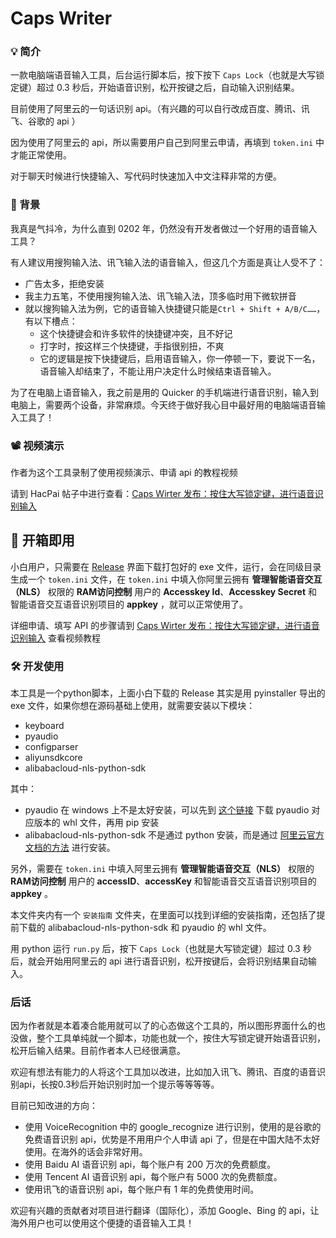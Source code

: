 # Caps Writer

### 💡 简介

一款电脑端语音输入工具，后台运行脚本后，按下按下 `Caps Lock`（也就是大写锁定键）超过 0.3 秒后，开始语音识别，松开按键之后，自动输入识别结果。

目前使用了阿里云的一句话识别 api。（有兴趣的可以自行改成百度、腾讯、讯飞、谷歌的 api ）

因为使用了阿里云的 api，所以需要用户自己到阿里云申请，再填到 `token.ini` 中才能正常使用。

对于聊天时候进行快捷输入、写代码时快速加入中文注释非常的方便。

### 📝 背景


我真是气抖冷，为什么直到 0202 年，仍然没有开发者做过一个好用的语音输入工具？


有人建议用搜狗输入法、讯飞输入法的语音输入，但这几个方面是真让人受不了：


* 广告太多，拒绝安装
* 我主力五笔，不使用搜狗输入法、讯飞输入法，顶多临时用下微软拼音
* 就以搜狗输入法为例，它的语音输入快捷键只能是`Ctrl + Shift + A/B/C……`，有以下槽点：
  * 这个快捷键会和许多软件的快捷键冲突，且不好记
  * 打字时，按这样三个快捷键，手指很别扭，不爽
  * 它的逻辑是按下快捷键后，启用语音输入，你一停顿一下，要说下一名，语音输入却结束了，不能让用户决定什么时候结束语音输入。


为了在电脑上语音输入，我之前是用的 Quicker 的手机端进行语音识别，输入到电脑上，需要两个设备，非常麻烦。今天终于做好我心目中最好用的电脑端语音输入工具了！


### 📽️ 视频演示

作者为这个工具录制了使用视频演示、申请 api 的教程视频

请到 HacPai 帖子中进行查看：[Caps Wirter 发布：按住大写锁定键，进行语音识别输入](https://hacpai.com/article/1594371212477) 

## 🔮 开箱即用

小白用户，只需要在 [Release](https://github.com/HaujetZhao/CapsWriter/releases) 界面下载打包好的 exe 文件，运行，会在同级目录生成一个 `token.ini` 文件，在 `token.ini` 中填入你阿里云拥有 **管理智能语音交互（NLS）** 权限的 **RAM访问控制** 用户的 **Accesskey Id**、**Accesskey Secret** 和智能语音交互语音识别项目的 **appkey** ，就可以正常使用了。

详细申请、填写 API 的步骤请到 [Caps Wirter 发布：按住大写锁定键，进行语音识别输入](https://hacpai.com/article/1594371212477) 查看视频教程

### 🛠 开发使用

本工具是一个python脚本，上面小白下载的 Release 其实是用 pyinstaller 导出的 exe 文件，如果你想在源码基础上使用，就需要安装以下模块：

- keyboard
- pyaudio
- configparser
- aliyunsdkcore
- alibabacloud-nls-python-sdk

其中：

- pyaudio 在 windows 上不是太好安装，可以先到 [这个链接](https://www.lfd.uci.edu/~gohlke/pythonlibs) 下载 pyaudio 对应版本的 whl 文件，再用 pip 安装
- alibabacloud-nls-python-sdk 不是通过 python 安装，而是通过 [阿里云官方文档的方法](https://help.aliyun.com/document_detail/120693.html) 进行安装。

另外，需要在 `token.ini` 中填入阿里云拥有 **管理智能语音交互（NLS）** 权限的 **RAM访问控制** 用户的 **accessID**、**accessKey** 和智能语音交互语音识别项目的 **appkey** 。

本文件夹内有一个 `安装指南` 文件夹，在里面可以找到详细的安装指南，还包括了提前下载的 alibabacloud-nls-python-sdk 和 pyaudio 的 whl 文件。

用 python 运行 `run.py` 后，按下 `Caps Lock`（也就是大写锁定键）超过 0.3 秒后，就会开始用阿里云的 api 进行语音识别，松开按键后，会将识别结果自动输入。

### 后话

因为作者就是本着凑合能用就可以了的心态做这个工具的，所以图形界面什么的也没做，整个工具单纯就一个脚本，功能也就一个，按住大写锁定键开始语音识别，松开后输入结果。目前作者本人已经很满意。

欢迎有想法有能力的人将这个工具加以改进，比如加入讯飞、腾讯、百度的语音识别api，长按0.3秒后开始识别时加一个提示等等等等。

目前已知改进的方向：

- 使用 VoiceRecognition 中的 google_recognize 进行识别，使用的是谷歌的免费语音识别 api，优势是不用用户个人申请 api 了，但是在中国大陆不太好使用。在海外的话会非常好用。
- 使用 Baidu AI 语音识别 api，每个账户有 200 万次的免费额度。
- 使用 Tencent AI 语音识别 api，每个账户有 5000 次的免费额度。
- 使用讯飞的语音识别 api，每个账户有 1 年的免费使用时间。

欢迎有兴趣的贡献者对项目进行翻译（国际化），添加 Google、Bing 的 api，让海外用户也可以使用这个便捷的语音输入工具！
